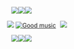 ⠀![](https://enchantments.carrd.co/assets/images/gallery06/028f98a5.gif?v=5c8435d5)![](https://files.catbox.moe/2pf5n0.png)![](https://enchantments.carrd.co/assets/images/gallery06/028f98a5.gif?v=5c8435d5)

 ![](https://files.catbox.moe/q7ib7s.gif) [![Good music](https://spotify-github-profile.kittinanx.com/api/view?uid=317qhkmcxbeogo6h5uiohvoeua6a&cover_image=true&theme=novatorem&show_offline=false&background_color=000000&interchange=false&bar_color=ff0000&bar_color_cover=true)](https://spotify-github-profile.kittinanx.com/api/view?uid=317qhkmcxbeogo6h5uiohvoeua6a&redirect=true)⠀![](https://files.catbox.moe/q7ib7s.gif)

⠀![](https://enchantments.carrd.co/assets/images/gallery06/028f98a5.gif?v=5c8435d5)![](https://files.catbox.moe/2pf5n0.png)![](https://enchantments.carrd.co/assets/images/gallery06/028f98a5.gif?v=5c8435d5)
